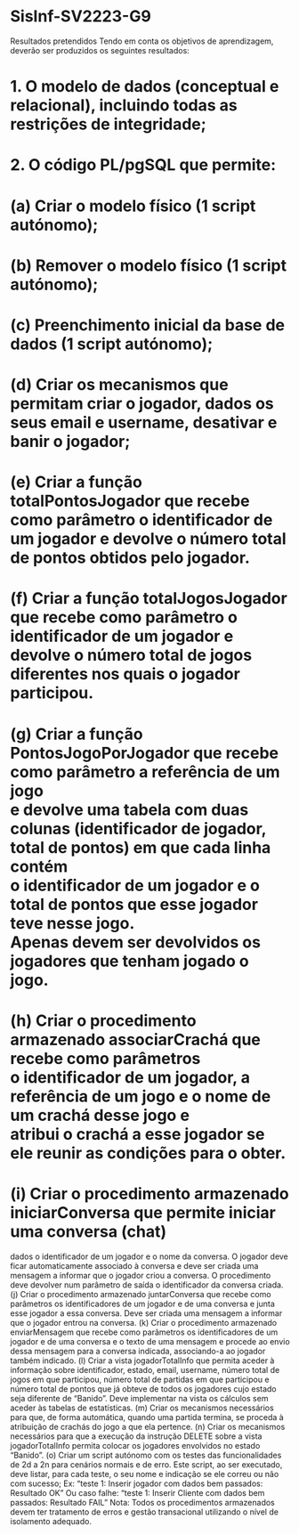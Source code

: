 # SisInf-SV2223-G9


Resultados pretendidos
Tendo em conta os objetivos de aprendizagem, deverão ser produzidos os seguintes resultados:
# 1. O modelo de dados (conceptual e relacional), incluindo todas as restrições de integridade;
# 2. O código PL/pgSQL que permite:

# (a) Criar o modelo físico (1 script autónomo);
# (b) Remover o modelo físico (1 script autónomo);
# (c) Preenchimento inicial da base de dados (1 script autónomo);
# (d) Criar os mecanismos que permitam criar o jogador, dados os seus email e username, desativar e banir o jogador;
# (e) Criar a função totalPontosJogador que recebe como parâmetro o identificador de um jogador e devolve o número total de pontos obtidos pelo jogador.
# (f) Criar a função totalJogosJogador que recebe como parâmetro o identificador de um jogador e devolve o número total de jogos diferentes nos quais o jogador participou.
# (g) Criar a função PontosJogoPorJogador que recebe como parâmetro a referência de um jogo<br> e devolve uma tabela com duas colunas (identificador de jogador, total de pontos) em que cada linha contém<br> o identificador de um jogador e o total de pontos que esse jogador teve nesse jogo.<br> Apenas devem ser devolvidos os jogadores que tenham jogado o jogo.
# (h) Criar o procedimento armazenado associarCrachá que recebe como parâmetros<br> o identificador de um jogador, a referência de um jogo e o nome de um crachá desse jogo e<br> atribui o crachá a esse jogador se ele reunir as condições para o obter.
# (i) Criar o procedimento armazenado iniciarConversa que permite iniciar uma conversa (chat)
dados o identificador de um jogador e o nome da conversa. O jogador deve ficar
automaticamente associado à conversa e deve ser criada uma mensagem a informar que o
jogador criou a conversa. O procedimento deve devolver num parâmetro de saída o
identificador da conversa criada.
(j) Criar o procedimento armazenado juntarConversa que recebe como parâmetros os
identificadores de um jogador e de uma conversa e junta esse jogador a essa conversa. Deve
ser criada uma mensagem a informar que o jogador entrou na conversa.
(k) Criar o procedimento armazenado enviarMensagem que recebe como parâmetros os
identificadores de um jogador e de uma conversa e o texto de uma mensagem e procede ao
envio dessa mensagem para a conversa indicada, associando-a ao jogador também indicado.
(l) Criar a vista jogadorTotalInfo que permita aceder à informação sobre identificador, estado,
email, username, número total de jogos em que participou, número total de partidas em que
participou e número total de pontos que já obteve de todos os jogadores cujo estado seja
diferente de “Banido”. Deve implementar na vista os cálculos sem aceder às tabelas de
estatísticas.
(m) Criar os mecanismos necessários para que, de forma automática, quando uma partida
termina, se proceda à atribuição de crachás do jogo a que ela pertence.
(n) Criar os mecanismos necessários para que a execução da instrução DELETE sobre a vista
jogadorTotalInfo permita colocar os jogadores envolvidos no estado “Banido”.
(o) Criar um script autónomo com os testes das funcionalidades de 2d a 2n para cenários
normais e de erro. Este script, ao ser executado, deve listar, para cada teste, o seu nome e
indicação se ele correu ou não com sucesso;
Ex: “teste 1: Inserir jogador com dados bem passados: Resultado OK”
Ou caso falhe: “teste 1: Inserir Cliente com dados bem passados: Resultado FAIL”
Nota:
Todos os procedimentos armazenados devem ter tratamento de erros e gestão transacional
utilizando o nível de isolamento adequado.